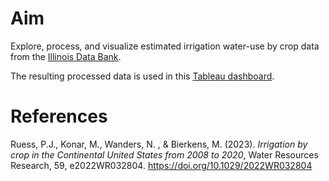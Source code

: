 # Aim
Explore, process, and visualize estimated irrigation water-use by crop data from the [Illinois Data Bank](https://doi.org/10.13012/B2IDB-4607538_V1).

The resulting processed data is used in this [Tableau dashboard](https://public.tableau.com/app/profile/mokeeire/viz/USIrrigationWaterUsedforAgriculture/AnnualCropIrrigationbyState).

# References

Ruess, P.J., Konar, M., Wanders, N. , & Bierkens, M. (2023). *Irrigation by crop in the Continental United States from 2008 to 2020*, Water Resources Research, 59, e2022WR032804. https://doi.org/10.1029/2022WR032804
